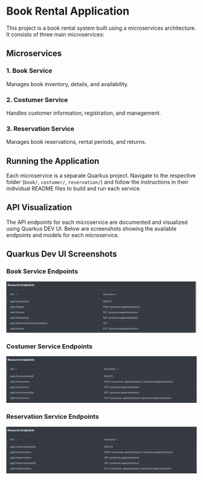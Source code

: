 # Book Rental Application

This project is a book rental system built using a microservices architecture. It consists of three main microservices:

## Microservices

### 1. Book Service
Manages book inventory, details, and availability.

### 2. Costumer Service
Handles customer information, registration, and management.

### 3. Reservation Service
Manages book reservations, rental periods, and returns.

## Running the Application
Each microservice is a separate Quarkus project. Navigate to the respective folder (`book/`, `costumer/`, `reservation/`) and follow the instructions in their individual README files to build and run each service.

## API Visualization

The API endpoints for each microservice are documented and visualized using Quarkus DEV UI. Below are screenshots showing the available endpoints and models for each microservice.

## Quarkus Dev UI Screenshots

### Book Service Endpoints
![Book Service Endpoints](docs/screenshots/book-endpoints.png)

### Costumer Service Endpoints
![Costumer Service Endpoints](docs/screenshots/costumer-endpoints.png)

### Reservation Service Endpoints
![Reservation Service Endpoints](docs/screenshots/reservation-endpoints.png)

